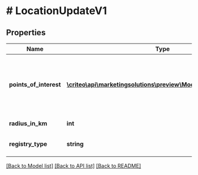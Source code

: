 # # LocationUpdateV1

## Properties

Name | Type | Description | Notes
------------ | ------------- | ------------- | -------------
**points_of_interest** | [**\criteo\api\marketingsolutions\preview\Model\PointOfInterestV1[]**](PointOfInterestV1.md) | Reach users which have been historically located in the given coordinates | [optional]
**radius_in_km** | **int** | Radius in kilometers | [optional]
**registry_type** | **string** | The kind of Location audience | [optional]

[[Back to Model list]](../../README.md#models) [[Back to API list]](../../README.md#endpoints) [[Back to README]](../../README.md)
